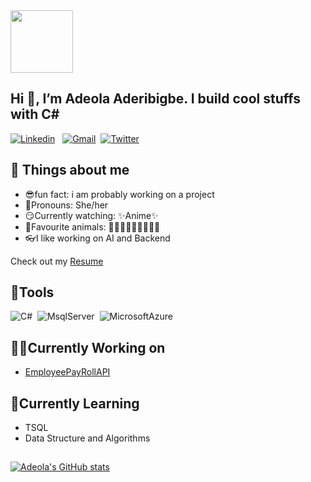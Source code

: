 <img src="https://c.tenor.com/DLWGvDkhhyMAAAAj/gray-hair-big-eyes.gif" width="100" height="100">

## Hi 👋, I’m Adeola Aderibigbe. I build cool stuffs with C#
[![Linkedin](https://img.shields.io/badge/LinkedIn-0077B5?style=for-the-badge&logo=linkedin&logoColor=white)](https://www.linkedin.com/in/adeola-aderibigbe-a70195185/)
&nbsp;
[![Gmail](https://img.shields.io/badge/Gmail-D14836?style=for-the-badge&logo=gmail&logoColor=white)](mailto:adeolaaderibigbe09@gmail.com)&nbsp;
[![Twitter](https://img.shields.io/badge/Twitter-1DA1F2?style=for-the-badge&logo=twitter&logoColor=white)](https://twitter.com/addiexandria)

## 🔖 Things about me
- 😎fun fact: i am probably working on a project
- 🤗Pronouns: She/her
- 😏Currently watching: ✨Anime✨
- 🥰Favourite animals: 🐶🐱🐹🐰🐷🐮🐸🐴🦄
- 👓I like working on AI and Backend

Check out my [Resume](https://docs.google.com/document/d/1njdDf0lEYZNUZovxFCENW1NU5JSR9j9F_fjtGgBW-jI/edit?usp=sharing)

## 🔨Tools
![C#](https://img.shields.io/badge/C%23-239120?style=for-the-badge&logo=c-sharp&logoColor=white)&nbsp;
![MsqlServer](https://img.shields.io/badge/Microsoft%20SQL%20Sever-CC2927?style=for-the-badge&logo=microsoft%20sql%20server&logoColor=white)&nbsp;
![MicrosoftAzure](https://img.shields.io/badge/microsoft%20azure-0089D6?style=for-the-badge&logo=microsoft-azure&logoColor=white)&nbsp;

## 👩‍💻Currently Working on
- [EmployeePayRollAPI](https://github.com/Adexandria/EmployeePayrollApi)

## 📔Currently Learning
- TSQL
- Data Structure and Algorithms

## 
[![Adeola's GitHub stats](https://github-readme-stats.vercel.app/api?username=Adexandria&hide=contribs,issues&show_icons=true&theme=radical)](https://github.com/adexandria/github-readme-stats)

<!---
Adexandria/Adexandria is a ✨ special ✨ repository because its `README.md` (this file) appears on your GitHub profile.
You can click the Preview link to take a look at your changes.
--->
